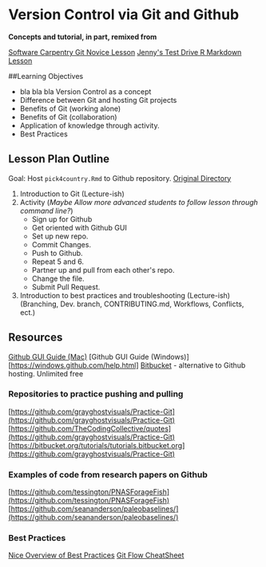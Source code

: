 # Version Control via Git and Github

**Concepts and tutorial, in part, remixed from**

[Software Carpentry Git Novice Lesson](http://swcarpentry.github.io/git-novice/)
[Jenny's Test Drive R Markdown Lesson](http://stat545-ubc.github.io/block007_first-use-rmarkdown.html)

##Learning Objectives

- bla bla bla Version Control as a concept
- Difference between Git and hosting Git projects
- Benefits of Git (working alone)
- Benefits of Git (collaboration)
- Application of knowledge through activity.
- Best Practices

## Lesson Plan Outline

Goal:  Host `pick4country.Rmd` to Github repository. [Original Directory](https://github.com/Reproducible-Science-Curriculum/rr-organization1/tree/master/files/lit-prog)

1. Introduction to Git (Lecture-ish)
2. Activity (*Maybe Allow more advanced students to follow lesson through command line?*)
    -   Sign up for Github
    -   Get oriented with Github GUI 
    -   Set up new repo.
    -   Commit Changes. 
    -   Push to Github.
    -   Repeat 5 and 6.
    -   Partner up and pull from each other's repo.    
    -   Change the file. 
    -   Submit Pull Request.
3. Introduction to best practices and troubleshooting (Lecture-ish) (Branching, Dev. branch, CONTRIBUTING.md, Workflows, Conflicts, ect.) 

## Resources

[Github GUI Guide (Mac)](https://mac.github.com/help.html)
[Github GUI Guide (Windows)][https://windows.github.com/help.html]
[Bitbucket](https://bitbucket.org/) - alternative to Github hosting. Unlimited free 

### Repositories to practice pushing and pulling

[https://github.com/grayghostvisuals/Practice-Git](https://github.com/grayghostvisuals/Practice-Git)
[https://github.com/TheCodingCollective/quotes](https://github.com/grayghostvisuals/Practice-Git)
[https://bitbucket.org/tutorials/tutorials.bitbucket.org](https://github.com/grayghostvisuals/Practice-Git)
 
### Examples of code from research papers on Github

[https://github.com/tessington/PNASForageFish](https://github.com/tessington/PNASForageFish)
[https://github.com/seananderson/paleobaselines/](https://github.com/seananderson/paleobaselines/)

### Best Practices
[Nice Overview of Best Practices](https://sethrobertson.github.io/GitBestPractices/)
[Git Flow CheatSheet](http://danielkummer.github.io/git-flow-cheatsheet/)




